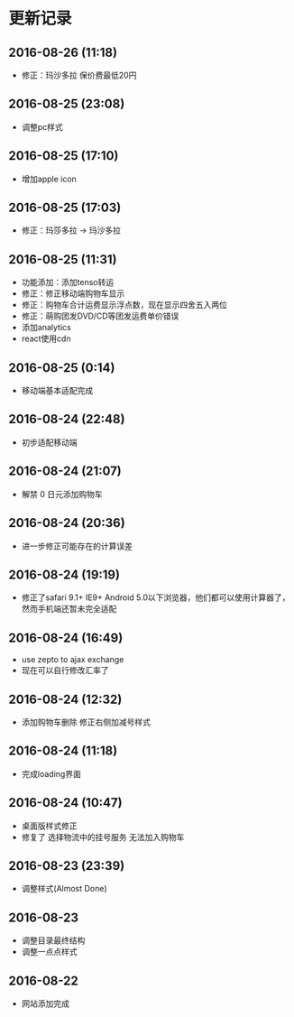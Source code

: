 # 更新记录

## 2016-08-26 (11:18)
- 修正：玛沙多拉 保价费最低20円

## 2016-08-25 (23:08)
- 调整pc样式

## 2016-08-25 (17:10)
- 增加apple icon

## 2016-08-25 (17:03)
- 修正：玛莎多拉 -> 玛沙多拉

## 2016-08-25 (11:31)
- 功能添加：添加tenso转运
- 修正：修正移动端购物车显示
- 修正：购物车合计运费显示浮点数，现在显示四舍五入两位
- 修正：萌购团发DVD/CD等团发运费单价错误
- 添加analytics
- react使用cdn

## 2016-08-25 (0:14)
- 移动端基本适配完成

## 2016-08-24 (22:48)
- 初步适配移动端

## 2016-08-24 (21:07)
- 解禁 0 日元添加购物车

## 2016-08-24 (20:36)
- 进一步修正可能存在的计算误差

## 2016-08-24 (19:19)
- 修正了safari 9.1+ IE9+ Android 5.0以下浏览器，他们都可以使用计算器了，然而手机端还暂未完全适配

## 2016-08-24 (16:49)
- use zepto to ajax exchange
- 现在可以自行修改汇率了

## 2016-08-24 (12:32)
- 添加购物车删除 修正右侧加减号样式

## 2016-08-24 (11:18)
- 完成loading界面

## 2016-08-24 (10:47)
- 桌面版样式修正
- 修复了 选择物流中的挂号服务 无法加入购物车

## 2016-08-23 (23:39)
- 调整样式(Almost Done)

## 2016-08-23
- 调整目录最终结构
- 调整一点点样式

## 2016-08-22
- 网站添加完成
